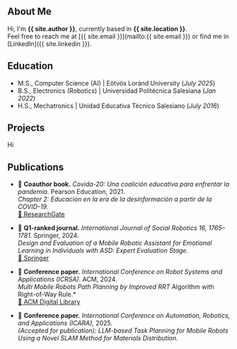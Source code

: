 ## About Me
Hi, I'm **{{ site.author }}**, currently based in **{{ site.location }}**.  
Feel free to reach me at [{{ site.email }}](mailto:{{ site.email }}) or find me in [LinkedIn]({{ site.linkedin }}).

## Education
- M.S., Computer Science (AI)	| Eötvös Loránd University (_July 2025_)
- B.S., Electronics  (Robotics) | Universidad Politécnica Salesiana (_Jan 2022_)
- H.S., Mechatronics | Unidad Educativa Técnico Salesiano (_July 2016_)

## Projects
Hi

## Publications  

- 📖 **Coauthor book.** *Covida-20: Una coalición educativa para enfrentar la pandemia.* Pearson Education, 2021.  
  *Chapter 2: Educación en la era de la desinformación a partir de la COVID-19.*  
  [🔗 ResearchGate](https://www.researchgate.net/publication/348663637_COVIDA-20_Una_coalicion_educativa_para_enfrentar_la_pandemia)  

- 📑 **Q1-ranked journal.** *International Journal of Social Robotics 16, 1765–1781.* Springer, 2024.  
  *Design and Evaluation of a Mobile Robotic Assistant for Emotional Learning in Individuals with ASD: Expert Evaluation Stage.*  
  [🔗 Springer](https://link.springer.com/article/10.1007/s12369-024-01145-x)  

- 📄 **Conference paper.** *International Conference on Robot Systems and Applications (ICRSA).* ACM, 2024.  
  *Multi Mobile Robots Path Planning by Improved RRT* Algorithm with Right-of-Way Rule.*  
  [🔗 ACM Digital Library](https://dl.acm.org/doi/10.1145/3702468.3702470)  

- 📄 **Conference paper.** *International Conference on Automation, Robotics, and Applications (ICARA),* 2025.  
  *(Accepted for publication): LLM-based Task Planning for Mobile Robots Using a Novel SLAM Method for Materials Distribution.*  

